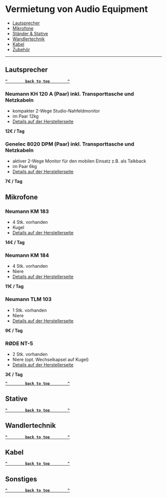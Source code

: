# Vermietung von Audio Equipment 

- [Lautsprecher](#lautsprecher)
- [Mikrofone](#mikrofone)
- [Ständer & Stative](#stative)
- [Wandlertechnik](#stative)
- [Kabel](#kabel)
- [Zubehör](#sonstiges)

--------------------

<!-- BEGIN GEAR LIST -->

## Lautsprecher

**[`^        back to top        ^`](#)**


### Neumann KH 120 A (Paar) inkl. Transporttasche und Netzkabeln

<!-- ![image alt >](assets/croenmeister/2LCube250.jpg) -->

- kompakter 2-Wege Studio-Nahfeldmonitor
- im Paar 12kg
- [Details auf der Herstellerseite](https://de-de.neumann.com/kh-120-a-g)

**12€ / Tag**

### Genelec 8020 DPM (Paar) inkl. Transporttasche und Netzkabeln


- aktiver 2-Wege Monitor für den mobilen Einsatz z.B. als Talkback
- im Paar 6kg
- [Details auf der Herstellerseite](https://www.genelec.com/8020d)

**7€ / Tag**

## Mikrofone

### Neumann KM 183 
- 4 Stk. vorhanden
- Kugel
- [Details auf der Herstellerseite](https://de-de.neumann.com/km-183-series-180)

**14€ / Tag**

### Neumann KM 184
- 4 Stk. vorhanden
- Niere
- [Details auf der Herstellerseite](https://de-de.neumann.com/km-184)


**11€ / Tag**

### Neumann TLM 103
- 1 Stk. vorhanden
- Niere
- [Details auf der Herstellerseite](https://de-de.neumann.com/tlm-103)


**9€ / Tag**

### RØDE NT-5
- 2 Stk. vorhanden
- Niere (opt. Wechselkapsel auf Kugel)
- [Details auf der Herstellerseite](https://de.rode.com/microphones/nt5)

**3€ / Tag**

**[`^        back to top        ^`](#)**

## Stative

**[`^        back to top        ^`](#)**

## Wandlertechnik

**[`^        back to top        ^`](#)**

## Kabel

**[`^        back to top        ^`](#)**

## Sonstiges

**[`^        back to top        ^`](#)**